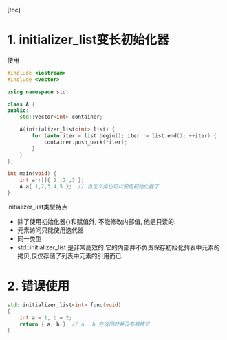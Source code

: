 [toc]

# 1. initializer_list变长初始化器

使用

```c++
#include <iostream>
#include <vector>

using namespace std;

class A {
public:
	std::vector<int> container;

	A(initializer_list<int> list) {
		for (auto iter = list.begin(); iter != list.end(); ++iter) {
			container.push_back(*iter);
		}
	}
};

int main(void) {
	int arr[]{ 1 ,2 ,3 };
	A a{ 1,2,3,4,5 };  // 自定义类也可以使用初始化器了
}
```

initializer_list类型特点

* 除了使用初始化器{}和赋值外, 不能修改内部值, 他是只读的.
* 元素访问只能使用迭代器
* 同一类型
* std::initializer_list 是非常高效的.它的内部并不负责保存初始化列表中元素的拷贝,仅仅存储了列表中元素的引用而已.

# 2. 错误使用

```c++
std::initializer_list<int> func(void)
{
    int a = 1, b = 2;
    return { a, b }; // a、 b 在返回时并没有被拷贝
}
```

